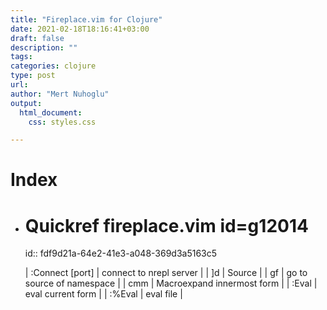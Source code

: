 ```yaml
---
title: "Fireplace.vim for Clojure"
date: 2021-02-18T18:16:41+03:00
draft: false
description: ""
tags:
categories: clojure
type: post
url:
author: "Mert Nuhoglu"
output:
  html_document:
    css: styles.css

---
```


# Index

- # Quickref fireplace.vim id=g12014
  id:: fdf9d21a-64e2-41e3-a048-369d3a5163c5

	| :Connect [port] | connect to nrepl server    |
	| ]d              | Source                     |
	| gf              | go to source of namespace  |
	| cmm             | Macroexpand innermost form |
	| :Eval           | eval current form          |
	| :%Eval          | eval file                  |

